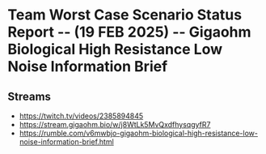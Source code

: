 # Team Worst Case Scenario Status Report -- (19 FEB 2025) -- Gigaohm Biological High Resistance Low Noise Information Brief

## Streams
- https://twitch.tv/videos/2385894845
- https://stream.gigaohm.bio/w/j8WtLk5MvQxdfhysqgyfR7
- https://rumble.com/v6mwbjo-gigaohm-biological-high-resistance-low-noise-information-brief.html


